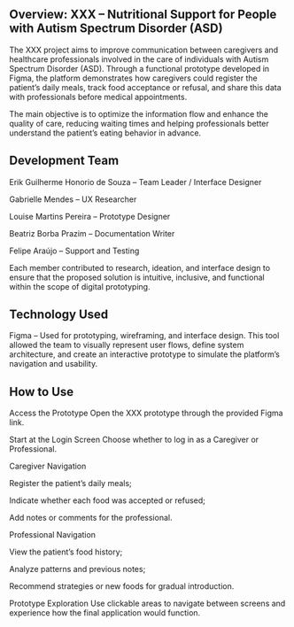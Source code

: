 ## Overview: XXX – Nutritional Support for People with Autism Spectrum Disorder (ASD)

The XXX project aims to improve communication between caregivers and healthcare professionals involved in the care of individuals with Autism Spectrum Disorder (ASD).
Through a functional prototype developed in Figma, the platform demonstrates how caregivers could register the patient’s daily meals, track food acceptance or refusal, and share this data with professionals before medical appointments.

The main objective is to optimize the information flow and enhance the quality of care, reducing waiting times and helping professionals better understand the patient’s eating behavior in advance.

## Development Team

Erik Guilherme Honorio de Souza – Team Leader / Interface Designer

Gabrielle Mendes – UX Researcher

Louise Martins Pereira – Prototype Designer

Beatriz Borba Prazim – Documentation Writer

Felipe Araújo – Support and Testing

Each member contributed to research, ideation, and interface design to ensure that the proposed solution is intuitive, inclusive, and functional within the scope of digital prototyping.

## Technology Used

Figma – Used for prototyping, wireframing, and interface design.
This tool allowed the team to visually represent user flows, define system architecture, and create an interactive prototype to simulate the platform’s navigation and usability.

## How to Use

Access the Prototype
Open the XXX prototype through the provided Figma link.

Start at the Login Screen
Choose whether to log in as a Caregiver or Professional.

Caregiver Navigation

Register the patient’s daily meals;

Indicate whether each food was accepted or refused;

Add notes or comments for the professional.

Professional Navigation

View the patient’s food history;

Analyze patterns and previous notes;

Recommend strategies or new foods for gradual introduction.

Prototype Exploration
Use clickable areas to navigate between screens and experience how the final application would function.
